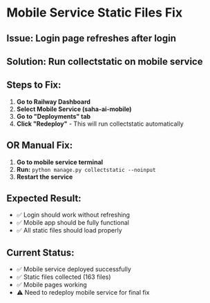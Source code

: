 # Mobile Service Static Files Fix

## Issue: Login page refreshes after login
## Solution: Run collectstatic on mobile service

## Steps to Fix:

1. **Go to Railway Dashboard**
2. **Select Mobile Service (saha-ai-mobile)**
3. **Go to "Deployments" tab**
4. **Click "Redeploy"** - This will run collectstatic automatically

## OR Manual Fix:
1. **Go to mobile service terminal**
2. **Run:** `python manage.py collectstatic --noinput`
3. **Restart the service**

## Expected Result:
- ✅ Login should work without refreshing
- ✅ Mobile app should be fully functional
- ✅ All static files should load properly

## Current Status:
- ✅ Mobile service deployed successfully
- ✅ Static files collected (163 files)
- ✅ Mobile pages working
- ⚠️ Need to redeploy mobile service for final fix
